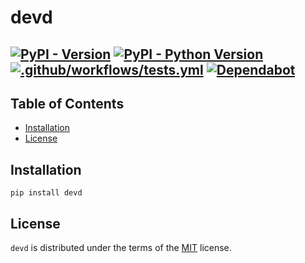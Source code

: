 # devd

[![PyPI - Version](https://img.shields.io/pypi/v/devd.svg)](https://pypi.org/project/devd)
[![PyPI - Python Version](https://img.shields.io/pypi/pyversions/devd.svg)](https://pypi.org/project/devd)
[![.github/workflows/tests.yml](https://github.com/pateash/devd/actions/workflows/tests.yml/badge.svg?branch=main)](https://github.com/pateash/devd/actions/workflows/tests.yml)
[![Dependabot](https://github.com/pateash/devd/actions/workflows/dependabot/dependabot-updates/badge.svg)](https://github.com/pateash/devd/actions/workflows/dependabot/dependabot-updates)
-----

## Table of Contents

- [Installation](#installation)
- [License](#license)

## Installation

```console
pip install devd
```

## License

`devd` is distributed under the terms of the [MIT](https://spdx.org/licenses/MIT.html) license.

